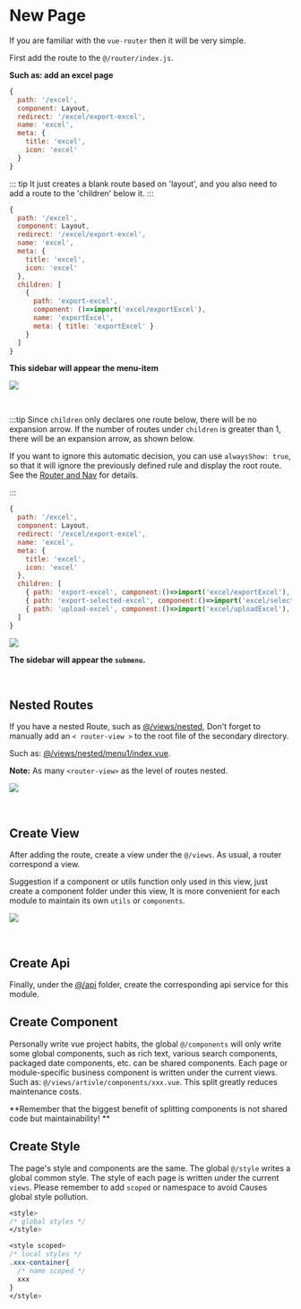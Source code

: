 # New Page

If you are familiar with the `vue-router` then it will be very simple.

First add the route to the `@/router/index.js`.

**Such as: add an excel page**

```js
{
  path: '/excel',
  component: Layout,
  redirect: '/excel/export-excel',
  name: 'excel',
  meta: {
    title: 'excel',
    icon: 'excel'
  }
}
```

::: tip
It just creates a blank route based on 'layout', and you also need to add a route to the 'children' below it.
:::

```js
{
  path: '/excel',
  component: Layout,
  redirect: '/excel/export-excel',
  name: 'excel',
  meta: {
    title: 'excel',
    icon: 'excel'
  },
  children: [
    {
      path: 'export-excel',
      component: ()=>import('excel/exportExcel'),
      name: 'exportExcel',
      meta: { title: 'exportExcel' }
    }
  ]
}
```

**This sidebar will appear the menu-item**

![](https://wpimg.wallstcn.com/2ab6921d-f9bb-4fbb-a151-0e6027e23a6e.png)

<br/>

:::tip
Since `children` only declares one route below, there will be no expansion arrow. If the number of routes under `children` is greater than 1, there will be an expansion arrow, as shown below.

If you want to ignore this automatic decision, you can use `alwaysShow: true`, so that it will ignore the previously defined rule and display the root route. See the [Router and Nav](router-and-nav.md) for details.

:::

```js
{
  path: '/excel',
  component: Layout,
  redirect: '/excel/export-excel',
  name: 'excel',
  meta: {
    title: 'excel',
    icon: 'excel'
  },
  children: [
    { path: 'export-excel', component:()=>import('excel/exportExcel'), name: 'exportExcel', meta: { title: 'exportExcel' }},
    { path: 'export-selected-excel', component:()=>import('excel/selectExcel'), name: 'selectExcel', meta: { title: 'selectExcel' }},
    { path: 'upload-excel', component:()=>import('excel/uploadExcel'), name: 'uploadExcel', meta: { title: 'uploadExcel' }}
  ]
}
```

![](https://wpimg.wallstcn.com/89d6a0b8-5cf7-4a19-9afd-7267ec454066.png)

**The sidebar will appear the `submenu`.**

<br/>

## Nested Routes

If you have a nested Route, such as [@/views/nested](https://github.com/PanJiaChen/vue-element-admin/tree/master/src/views/nested),
Don't forget to manually add an `< router-view >` to the root file of the secondary directory.

Such as: [@/views/nested/menu1/index.vue](https://github.com/PanJiaChen/vue-element-admin/blob/master/src/views/nested/menu1/index.vue).

**Note:** As many `<router-view>` as the level of routes nested.

![](https://wpimg.wallstcn.com/9459de62-64d0-4819-9730-daf3f9889018.png)

<br/>

## Create View

After adding the route, create a view under the `@/views`. As usual, a router correspond
a view.

Suggestion if a component or utils function only used in this view, just create a component folder under this view, lt is more convenient for each module to maintain its own `utils` or `components`.

![](https://wpimg.wallstcn.com/8ca55a30-c22c-4143-aa8d-2a0d3e04fc33.png)

<br/>

## Create Api

Finally, under the [@/api](https://github.com/PanJiaChen/vue-element-admin/tree/master/src/api) folder, create the corresponding api service for this module.

## Create Component

Personally write vue project habits, the global `@/components` will only write some global components, such as rich text, various search components, packaged date components, etc. can be shared components. Each page or module-specific business component is written under the current views. Such as: `@/views/artivle/components/xxx.vue`. This split greatly reduces maintenance costs.

**Remember that the biggest benefit of splitting components is not shared code but maintainability! **

## Create Style

The page's style and components are the same. The global `@/style` writes a global common style. The style of each page is written under the current `views`. Please remember to add `scoped` or namespace to avoid Causes global style pollution.

```css
<style>
/* global styles */
</style>

<style scoped>
/* local styles */
.xxx-container{
  /* name scoped */
  xxx
}
</style>
```
